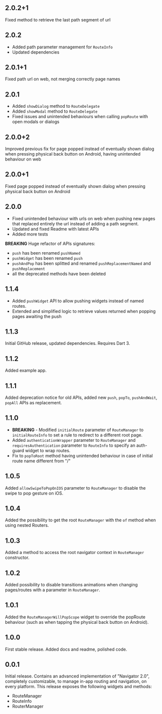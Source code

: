 ## 2.0.2+1

Fixed method to retrieve the last path segment of url

## 2.0.2

* Added path parameter management for `RouteInfo`
* Updated dependencies

## 2.0.1+1

Fixed path url on web, not merging correctly page names

## 2.0.1

* Added `showDialog` method to `RouteDelegate`
* Added `showModal` method to `RouteDelegate`
* Fixed issues and unintended behaviours when calling `popRoute` with open modals or dialogs

## 2.0.0+2

Improved previous fix for page popped instead of eventually shown dialog when pressing physical back button on Android, having unintended behaviour on web

## 2.0.0+1

Fixed page popped instead of eventually shown dialog when pressing physical back button on Android

## 2.0.0

* Fixed unintended behaviour with urls on web when pushing new pages that replaced entirely the url instead of adding a path segment.
* Updated and fixed Readme with latest APIs
* Added more tests

**BREAKING**
Huge refactor of APIs signatures:

* `push` has been renamed `pushNamed`
* `pushWidget` has been renamed `push`
* `pushAndPop` has been splitted and renamed `pushReplacementNamed` and `pushReplacement`
* all the deprecated methods have been deleted

## 1.1.4

* Added `pushWidget` API to allow pushing widgets instead of named routes.
* Extended and simplified logic to retrieve values returned when popping pages awaiting the push

## 1.1.3

Initial GitHub release, updated dependencies. Requires Dart 3.

## 1.1.2

Added example app.

## 1.1.1

Added deprecation notice for old APIs, added new `push`, `popTo`, `pushAndWait`, `popAll` APIs as replacement.

## 1.1.0

* **BREAKING** - Modified `initialRoute` parameter of `RouteManager` to `initialRouteInfo` to set a rule to redirect to a different root page.
* Added `authenticationWrapper` parameter to `RouteManager` and `requiresAuthentication` parameter to `RouteInfo` to specify an auth-guard widget to wrap routes.
* Fix to `popToRoot` method having unintended behaviour in case of initial route name different from "/"

## 1.0.5

Added `allowSwipeToPopOnIOS` parameter to `RouteManager` to disable the swipe to pop gesture on iOS.

## 1.0.4

Added the possibility to get the root `RouteManager` with the `of` method when using nested Routers.

## 1.0.3

Added a method to access the root navigator context in `RouteManager` constructor.

## 1.0.2

Added possibility to disable transitions animations when changing pages/routes with a parameter in `RouteManager`.

## 1.0.1

Added the `RouteManagerWillPopScope` widget to override the popRoute behaviour (such as when tapping the physical back button on Android).

## 1.0.0

First stable release. Added docs and readme, polished code.

## 0.0.1

Initial release. Contains an advanced implementation of "Navigator 2.0", completely customizable, to manage in-app routing and navigation, on every platform.
This release exposes the following widgets and methods:

* RouteManager
* RouteInfo
* RouterManager
